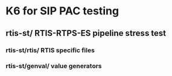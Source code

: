 # K6 for SIP PAC testing

## rtis-st/ RTIS-RTPS-ES pipeline stress test

### rtis-st/rtis/ RTIS specific files

### rtis-st/genval/ value generators
